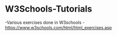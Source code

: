 # W3Schools-Tutorials
-Various exercises done in W3schools
-https://www.w3schools.com/html/html_exercises.asp